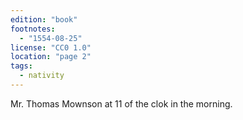 ```yaml
---
edition: "book"
footnotes:
  - "1554-08-25"
license: "CC0 1.0"
location: "page 2"
tags:
  - nativity
---
```

Mr. Thomas Mownson at 11 of the clok in the morning.
